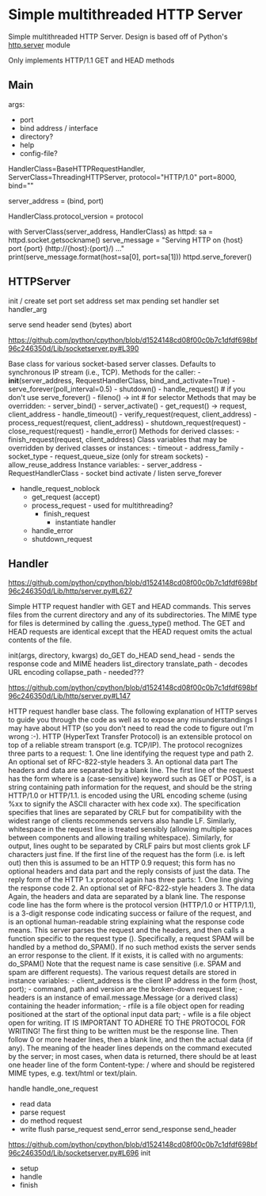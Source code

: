 # Simple multithreaded HTTP Server

Simple multithreaded HTTP Server. Design is based off of Python's [http.server](https://docs.python.org/3/library/http.server.html) module

Only implements HTTP/1.1 GET and HEAD methods


## Main

args:
- port
- bind address / interface
- directory?
- help
- config-file?

HandlerClass=BaseHTTPRequestHandler,
ServerClass=ThreadingHTTPServer,
protocol="HTTP/1.0"
port=8000, 
bind=""

server_address = (bind, port)

HandlerClass.protocol_version = protocol

 with ServerClass(server_address, HandlerClass) as httpd:
         sa = httpd.socket.getsockname()
         serve_message = "Serving HTTP on {host} port {port} (http://{host}:{port}/) ..."
         print(serve_message.format(host=sa[0], port=sa[1]))
         httpd.serve_forever()


## HTTPServer

init / create
set port
set address
set max pending
set handler
set handler_arg

serve
send header
send (bytes)
abort

https://github.com/python/cpython/blob/d1524148cd08f00c0b7c1dfdf698bf96c246350d/Lib/socketserver.py#L390

Base class for various socket-based server classes.
    Defaults to synchronous IP stream (i.e., TCP).
    Methods for the caller:
    - __init__(server_address, RequestHandlerClass, bind_and_activate=True)
    - serve_forever(poll_interval=0.5)
    - shutdown()
    - handle_request()  # if you don't use serve_forever()
    - fileno() -> int   # for selector
    Methods that may be overridden:
    - server_bind()
    - server_activate()
    - get_request() -> request, client_address
    - handle_timeout()
    - verify_request(request, client_address)
    - process_request(request, client_address)
    - shutdown_request(request)
    - close_request(request)
    - handle_error()
    Methods for derived classes:
    - finish_request(request, client_address)
    Class variables that may be overridden by derived classes or
    instances:
    - timeout
    - address_family
    - socket_type
    - request_queue_size (only for stream sockets)
    - allow_reuse_address
    Instance variables:
    - server_address
    - RequestHandlerClass
    - socket
bind
activate / listen
serve_forever
- handle_request_noblock
  - get_request (accept)
  - process_request - used for multithreading?
    - finish_request
      - instantiate handler
  - handle_error
  - shutdown_request

## Handler

https://github.com/python/cpython/blob/d1524148cd08f00c0b7c1dfdf698bf96c246350d/Lib/http/server.py#L627

Simple HTTP request handler with GET and HEAD commands.
This serves files from the current directory and any of its
subdirectories.  The MIME type for files is determined by
calling the .guess_type() method.
The GET and HEAD requests are identical except that the HEAD
request omits the actual contents of the file.

init(args, directory, kwargs)
do_GET
do_HEAD
send_head - sends the response code and MIME headers
list_directory
translate_path - decodes URL encoding
collapse_path - needed???

https://github.com/python/cpython/blob/d1524148cd08f00c0b7c1dfdf698bf96c246350d/Lib/http/server.py#L147


HTTP request handler base class.
    The following explanation of HTTP serves to guide you through the
    code as well as to expose any misunderstandings I may have about
    HTTP (so you don't need to read the code to figure out I'm wrong
    :-).
    HTTP (HyperText Transfer Protocol) is an extensible protocol on
    top of a reliable stream transport (e.g. TCP/IP).  The protocol
    recognizes three parts to a request:
    1. One line identifying the request type and path
    2. An optional set of RFC-822-style headers
    3. An optional data part
    The headers and data are separated by a blank line.
    The first line of the request has the form
    <command> <path> <version>
    where <command> is a (case-sensitive) keyword such as GET or POST,
    <path> is a string containing path information for the request,
    and <version> should be the string HTTP/1.0 or HTTP/1.1.
    <path> is encoded using the URL encoding scheme (using %xx to signify
    the ASCII character with hex code xx).
    The specification specifies that lines are separated by CRLF but
    for compatibility with the widest range of clients recommends
    servers also handle LF.  Similarly, whitespace in the request line
    is treated sensibly (allowing multiple spaces between components
    and allowing trailing whitespace).
    Similarly, for output, lines ought to be separated by CRLF pairs
    but most clients grok LF characters just fine.
    If the first line of the request has the form
    <command> <path>
    (i.e. <version> is left out) then this is assumed to be an HTTP
    0.9 request; this form has no optional headers and data part and
    the reply consists of just the data.
    The reply form of the HTTP 1.x protocol again has three parts:
    1. One line giving the response code
    2. An optional set of RFC-822-style headers
    3. The data
    Again, the headers and data are separated by a blank line.
    The response code line has the form
    <version> <responsecode> <responsestring>
    where <version> is the protocol version (HTTP/1.0 or HTTP/1.1),
    <responsecode> is a 3-digit response code indicating success or
    failure of the request, and <responsestring> is an optional
    human-readable string explaining what the response code means.
    This server parses the request and the headers, and then calls a
    function specific to the request type (<command>).  Specifically,
    a request SPAM will be handled by a method do_SPAM().  If no
    such method exists the server sends an error response to the
    client.  If it exists, it is called with no arguments:
    do_SPAM()
    Note that the request name is case sensitive (i.e. SPAM and spam
    are different requests).
    The various request details are stored in instance variables:
    - client_address is the client IP address in the form (host,
    port);
    - command, path and version are the broken-down request line;
    - headers is an instance of email.message.Message (or a derived
    class) containing the header information;
    - rfile is a file object open for reading positioned at the
    start of the optional input data part;
    - wfile is a file object open for writing.
    IT IS IMPORTANT TO ADHERE TO THE PROTOCOL FOR WRITING!
    The first thing to be written must be the response line.  Then
    follow 0 or more header lines, then a blank line, and then the
    actual data (if any).  The meaning of the header lines depends on
    the command executed by the server; in most cases, when data is
    returned, there should be at least one header line of the form
    Content-type: <type>/<subtype>
    where <type> and <subtype> should be registered MIME types,
    e.g. text/html or text/plain.

handle
handle_one_request
- read data
- parse request
- do method request
- write flush
parse_request
send_error
send_response
send_header

https://github.com/python/cpython/blob/d1524148cd08f00c0b7c1dfdf698bf96c246350d/Lib/socketserver.py#L696
init
- setup
- handle
- finish
